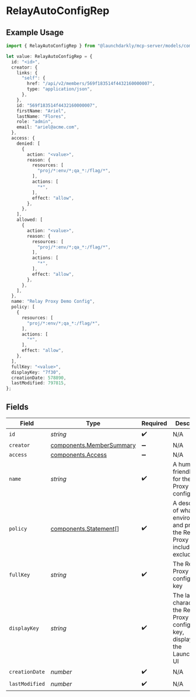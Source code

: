 # RelayAutoConfigRep

## Example Usage

```typescript
import { RelayAutoConfigRep } from "@launchdarkly/mcp-server/models/components";

let value: RelayAutoConfigRep = {
  id: "<id>",
  creator: {
    links: {
      "self": {
        href: "/api/v2/members/569f183514f4432160000007",
        type: "application/json",
      },
    },
    id: "569f183514f4432160000007",
    firstName: "Ariel",
    lastName: "Flores",
    role: "admin",
    email: "ariel@acme.com",
  },
  access: {
    denied: [
      {
        action: "<value>",
        reason: {
          resources: [
            "proj/*:env/*;qa_*:/flag/*",
          ],
          actions: [
            "*",
          ],
          effect: "allow",
        },
      },
    ],
    allowed: [
      {
        action: "<value>",
        reason: {
          resources: [
            "proj/*:env/*;qa_*:/flag/*",
          ],
          actions: [
            "*",
          ],
          effect: "allow",
        },
      },
    ],
  },
  name: "Relay Proxy Demo Config",
  policy: [
    {
      resources: [
        "proj/*:env/*;qa_*:/flag/*",
      ],
      actions: [
        "*",
      ],
      effect: "allow",
    },
  ],
  fullKey: "<value>",
  displayKey: "7f30",
  creationDate: 578890,
  lastModified: 797815,
};
```

## Fields

| Field                                                                                          | Type                                                                                           | Required                                                                                       | Description                                                                                    | Example                                                                                        |
| ---------------------------------------------------------------------------------------------- | ---------------------------------------------------------------------------------------------- | ---------------------------------------------------------------------------------------------- | ---------------------------------------------------------------------------------------------- | ---------------------------------------------------------------------------------------------- |
| `id`                                                                                           | *string*                                                                                       | :heavy_check_mark:                                                                             | N/A                                                                                            |                                                                                                |
| `creator`                                                                                      | [components.MemberSummary](../../models/components/membersummary.md)                           | :heavy_minus_sign:                                                                             | N/A                                                                                            |                                                                                                |
| `access`                                                                                       | [components.Access](../../models/components/access.md)                                         | :heavy_minus_sign:                                                                             | N/A                                                                                            |                                                                                                |
| `name`                                                                                         | *string*                                                                                       | :heavy_check_mark:                                                                             | A human-friendly name for the Relay Proxy configuration                                        | Relay Proxy Demo Config                                                                        |
| `policy`                                                                                       | [components.Statement](../../models/components/statement.md)[]                                 | :heavy_check_mark:                                                                             | A description of what environments and projects the Relay Proxy should include or exclude      |                                                                                                |
| `fullKey`                                                                                      | *string*                                                                                       | :heavy_check_mark:                                                                             | The Relay Proxy configuration key                                                              |                                                                                                |
| `displayKey`                                                                                   | *string*                                                                                       | :heavy_check_mark:                                                                             | The last few characters of the Relay Proxy configuration key, displayed in the LaunchDarkly UI | 7f30                                                                                           |
| `creationDate`                                                                                 | *number*                                                                                       | :heavy_check_mark:                                                                             | N/A                                                                                            |                                                                                                |
| `lastModified`                                                                                 | *number*                                                                                       | :heavy_check_mark:                                                                             | N/A                                                                                            |                                                                                                |